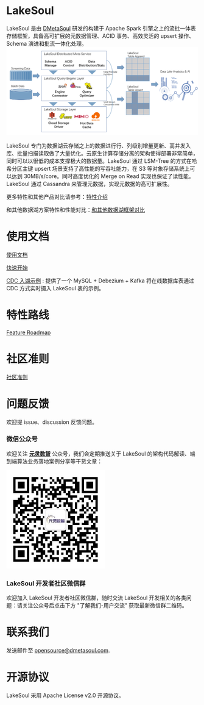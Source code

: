# LakeSoul
LakeSoul 是由 [DMetaSoul](https://www.dmetasoul.com) 研发的构建于 Apache Spark 引擎之上的流批一体表存储框架，具备高可扩展的元数据管理、ACID 事务、高效灵活的 upsert 操作、Schema 演进和批流一体化处理。
![LakeSoul 架构](doc/LakeSoul.png)

LakeSoul 专门为数据湖云存储之上的数据进行行、列级别增量更新、高并发入库、批量扫描读取做了大量优化。云原生计算存储分离的架构使得部署非常简单，同时可以以很低的成本支撑极大的数据量。LakeSoul 通过 LSM-Tree 的方式在哈希分区主键 upsert 场景支持了高性能的写吞吐能力，在 S3 等对象存储系统上可以达到 30MB/s/core。同时高度优化的 Merge on Read 实现也保证了读性能。LakeSoul 通过 Cassandra 来管理元数据，实现元数据的高可扩展性。

更多特性和其他产品对比请参考：[特性介绍](../../wiki/Home-zh-CN)

和其他数据湖方案特性和性能对比：[和其他数据湖框架对比](../../wiki/%E5%92%8C%E5%85%B6%E4%BB%96%E6%95%B0%E6%8D%AE%E6%B9%96%E6%A1%86%E6%9E%B6%E5%AF%B9%E6%AF%94)

# 使用文档
[使用文档](../../wiki/%E4%BD%BF%E7%94%A8%E6%96%87%E6%A1%A3)

[快速开始](../../wiki/%E5%BF%AB%E9%80%9F%E5%BC%80%E5%A7%8B)

[CDC 入湖示例](examples/cdc_ingestion_debezium) : 提供了一个 MySQL + Debezium + Kafka 将在线数据库表通过 CDC 方式实时摄入 LakeSoul 表的示例。

# 特性路线
[Feature Roadmap](#Feature-Roadmap)

# 社区准则
[社区准则](community-guideline-cn.md)

# 问题反馈

欢迎提 issue、discussion 反馈问题。

### 微信公众号
欢迎关注 <u>**元灵数智**</u> 公众号，我们会定期推送关于 LakeSoul 的架构代码解读、端到端算法业务落地案例分享等干货文章：

![元灵数智公众号](doc/%E5%85%83%E7%81%B5%E6%95%B0%E6%99%BA%E5%85%AC%E4%BC%97%E5%8F%B7.jpg)

### LakeSoul 开发者社区微信群
欢迎加入 LakeSoul 开发者社区微信群，随时交流 LakeSoul 开发相关的各类问题：请关注公众号后点击下方 "了解我们-用户交流" 获取最新微信群二维码。

# 联系我们
发送邮件至 [opensource@dmetasoul.com](mailto:opensource@dmetasoul.com).

# 开源协议
LakeSoul 采用 Apache License v2.0 开源协议。